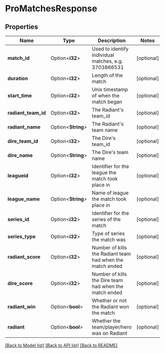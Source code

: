 # ProMatchesResponse

## Properties

Name | Type | Description | Notes
------------ | ------------- | ------------- | -------------
**match_id** | Option<**i32**> | Used to identify individual matches, e.g. 3703866531 | [optional]
**duration** | Option<**i32**> | Length of the match | [optional]
**start_time** | Option<**i32**> | Unix timestamp of when the match began | [optional]
**radiant_team_id** | Option<**i32**> | The Radiant's team_id | [optional]
**radiant_name** | Option<**String**> | The Radiant's team name | [optional]
**dire_team_id** | Option<**i32**> | The Dire's team_id | [optional]
**dire_name** | Option<**String**> | The Dire's team name | [optional]
**leagueid** | Option<**i32**> | Identifier for the league the match took place in | [optional]
**league_name** | Option<**String**> | Name of league the match took place in | [optional]
**series_id** | Option<**i32**> | Identifier for the series of the match | [optional]
**series_type** | Option<**i32**> | Type of series the match was | [optional]
**radiant_score** | Option<**i32**> | Number of kills the Radiant team had when the match ended | [optional]
**dire_score** | Option<**i32**> | Number of kills the Dire team had when the match ended | [optional]
**radiant_win** | Option<**bool**> | Whether or not the Radiant won the match | [optional]
**radiant** | Option<**bool**> | Whether the team/player/hero was on Radiant | [optional]

[[Back to Model list]](../README.md#documentation-for-models) [[Back to API list]](../README.md#documentation-for-api-endpoints) [[Back to README]](../README.md)


